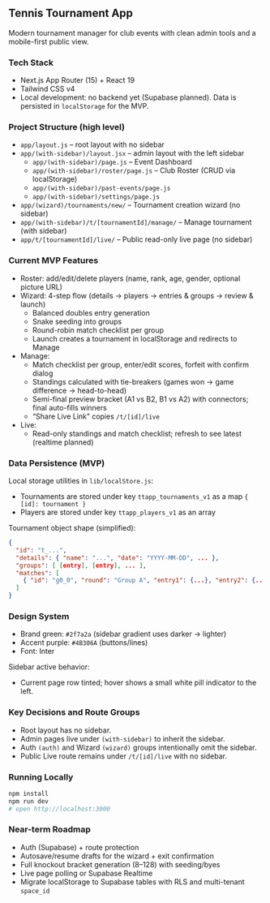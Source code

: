 ## Tennis Tournament App

Modern tournament manager for club events with clean admin tools and a mobile-first public view.

### Tech Stack
- Next.js App Router (15) + React 19
- Tailwind CSS v4
- Local development: no backend yet (Supabase planned). Data is persisted in `localStorage` for the MVP.

### Project Structure (high level)
- `app/layout.js` – root layout with no sidebar
- `app/(with-sidebar)/layout.jsx` – admin layout with the left sidebar
  - `app/(with-sidebar)/page.js` – Event Dashboard
  - `app/(with-sidebar)/roster/page.js` – Club Roster (CRUD via localStorage)
  - `app/(with-sidebar)/past-events/page.js`
  - `app/(with-sidebar)/settings/page.js`
- `app/(wizard)/tournaments/new/` – Tournament creation wizard (no sidebar)
- `app/(with-sidebar)/t/[tournamentId]/manage/` – Manage tournament (with sidebar)
- `app/t/[tournamentId]/live/` – Public read-only live page (no sidebar)

### Current MVP Features
- Roster: add/edit/delete players (name, rank, age, gender, optional picture URL)
- Wizard: 4-step flow (details → players → entries & groups → review & launch)
  - Balanced doubles entry generation
  - Snake seeding into groups
  - Round-robin match checklist per group
  - Launch creates a tournament in localStorage and redirects to Manage
- Manage:
  - Match checklist per group, enter/edit scores, forfeit with confirm dialog
  - Standings calculated with tie-breakers (games won → game difference → head-to-head)
  - Semi-final preview bracket (A1 vs B2, B1 vs A2) with connectors; final auto-fills winners
  - “Share Live Link” copies `/t/[id]/live`
- Live:
  - Read-only standings and match checklist; refresh to see latest (realtime planned)

### Data Persistence (MVP)
Local storage utilities in `lib/localStore.js`:
- Tournaments are stored under key `ttapp_tournaments_v1` as a map `{ [id]: tournament }`
- Players are stored under key `ttapp_players_v1` as an array

Tournament object shape (simplified):
```json
{
  "id": "t_...",
  "details": { "name": "...", "date": "YYYY-MM-DD", ... },
  "groups": [ [entry], [entry], ... ],
  "matches": [
    { "id": "g0_0", "round": "Group A", "entry1": {...}, "entry2": {...}, "entry1_score": null, "entry2_score": null, "status": "pending" }
  ]
}
```

### Design System
- Brand green: `#2f7a2a` (sidebar gradient uses darker → lighter)
- Accent purple: `#4B306A` (buttons/lines)
- Font: Inter

Sidebar active behavior:
- Current page row tinted; hover shows a small white pill indicator to the left.

### Key Decisions and Route Groups
- Root layout has no sidebar.
- Admin pages live under `(with-sidebar)` to inherit the sidebar.
- Auth `(auth)` and Wizard `(wizard)` groups intentionally omit the sidebar.
- Public Live route remains under `/t/[id]/live` with no sidebar.

### Running Locally
```bash
npm install
npm run dev
# open http://localhost:3000
```

### Near-term Roadmap
- Auth (Supabase) + route protection
- Autosave/resume drafts for the wizard + exit confirmation
- Full knockout bracket generation (8–128) with seeding/byes
- Live page polling or Supabase Realtime
- Migrate localStorage to Supabase tables with RLS and multi-tenant `space_id`

